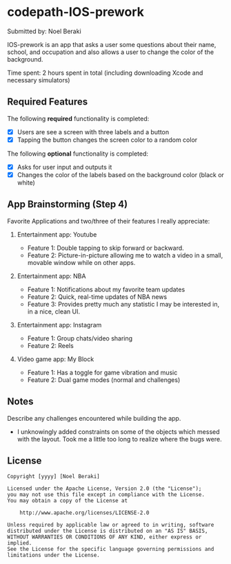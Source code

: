 # codepath-IOS-prework

Submitted by: Noel Beraki

IOS-prework is an app that asks a user some questions about their name, school, and occupation and
also allows a user to change the color of the background.

Time spent: 2 hours spent in total (including downloading Xcode and necessary simulators)

## Required Features

The following **required** functionality is completed:

- [X] Users are see a screen with three labels and a button
- [X] Tapping the button changes the screen color to a random color

The following **optional** functionality is completed:
- [X] Asks for user input and outputs it
- [X] Changes the color of the labels based on the background color (black or white)

## App Brainstorming (Step 4)

Favorite Applications and two/three of their features I really appreciate:

1. Entertainment app: Youtube
    * Feature 1: Double tapping to skip forward or backward.
    * Feature 2: Picture-in-picture allowing me to watch a video in a small, movable window
                 while on other apps.

2. Entertainment app: NBA
    * Feature 1: Notifications about my favorite team updates
    * Feature 2: Quick, real-time updates of NBA news
    * Feature 3: Provides pretty much any statistic I may be interested in, in a nice, clean UI.

3. Entertainment app: Instagram
    * Feature 1: Group chats/video sharing
    * Feature 2: Reels

4. Video game app: My Block
    * Feature 1: Has a toggle for game vibration and music
    * Feature 2: Dual game modes (normal and challenges)

## Notes

Describe any challenges encountered while building the app.
- I unknowingly added constraints on some of the objects which messed with the layout.
Took me a little too long to realize where the bugs were.

## License

    Copyright [yyyy] [Noel Beraki]

    Licensed under the Apache License, Version 2.0 (the "License");
    you may not use this file except in compliance with the License.
    You may obtain a copy of the License at

        http://www.apache.org/licenses/LICENSE-2.0

    Unless required by applicable law or agreed to in writing, software
    distributed under the License is distributed on an "AS IS" BASIS,
    WITHOUT WARRANTIES OR CONDITIONS OF ANY KIND, either express or implied.
    See the License for the specific language governing permissions and
    limitations under the License.

